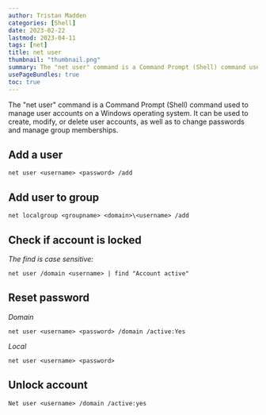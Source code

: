 ```yaml
---
author: Tristan Madden
categories: [Shell]
date: 2023-02-22
lastmod: 2023-04-11
tags: [net]
title: net user
thumbnail: "thumbnail.png"
summary: The "net user" command is a Command Prompt (Shell) command used to manage user accounts on a Windows operating system. It can be used to create, modify, or delete user accounts, as well as to change passwords and manage group memberships.
usePageBundles: true
toc: true
---
```


The "net user" command is a Command Prompt (Shell) command used to manage user accounts on a Windows operating system. It can be used to create, modify, or delete user accounts, as well as to change passwords and manage group memberships.

## Add a user

```Shell
net user <username> <password> /add
```

## Add user to group

```Shell
net localgroup <groupname> <domain>\<username> /add
```

## Check if account is locked

_The find is case sensitive:_

```Shell
net user /domain <username> | find "Account active"
```

## Reset password
_Domain_
```Shell
net user <username> <password> /domain /active:Yes
```
_Local_
```Shell
net user <username> <password>
```

## Unlock account

```Shell
Net user <username> /domain /active:yes
```